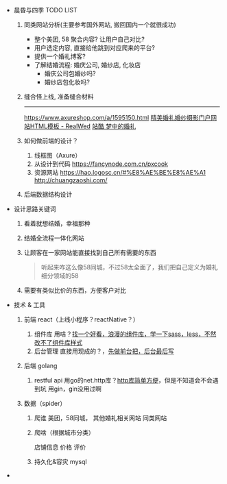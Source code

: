 - 晨昏与四季 TODO LIST

  1. 同类网站分析(主要参考国外网站, 搬回国内一个就很成功)

     - 整个美团, 58 聚合内容? 让用户自己对比?
     - 用户选定内容, 直接给他跳到对应爬来的平台?
     - 提供一个婚礼博客?
     - 了解结婚流程: 婚庆公司, 婚纱店, 化妆店
       - 婚庆公司包婚纱吗?
       - 婚纱店包化妆吗?

  2. 缝合怪上线, 准备缝合材料

     ------------------

     https://www.axureshop.com/a/1595150.html
     [精美婚礼婚纱摄影门户网站HTML模板 - RealWed](http://www.bootstrapmb.com/item/3677)
     [站酷 梦中的婚礼](https://www.zcool.com.cn/work/ZMzc5MTk0MTI=.html)

  2. 如何做前端的设计？
     1. 线框图（Axure）
     2. 从设计到代码
        https://fancynode.com.cn/pxcook
     3. 资源网站
        https://hao.logosc.cn/#%E8%AE%BE%E8%AE%A1
        http://chuangzaoshi.com/
     
  3. 后端数据结构设计

- 设计思路关键词

  1. 看着就想结婚，幸福那种

  2. 结婚全流程一体化网站

  3. 让顾客在一家网站能直接找到自己所有需要的东西

     > 听起来咋这么像58同城，不过58太全面了，我们把自己定义为婚礼细分领域的58

  4. 需要有类似比价的东西，方便客户对比

- 技术 & 工具

  1. 前端 react（上线小程序？reactNative？）

     1. 组件库
        用啥？[找一个好看，浪漫的组件库，学一下sass，less，不然改不了组件库样式]()
     2. 后台管理
        直接用现成的？，[先做前台把，后台最后写]()

  2. 后端 golang

     1. restful api 
        用go的net.http库？[http库简单方便]()，但是不知道会不会遇到坑
        用gin，gin没用过啊

  3. 数据（spider）

     1. 爬谁
        美团，58同城，
        其他婚礼相关网站
        同类网站

     2. 爬啥（根据城市分类）

        店铺信息
        价格
        评价

     3. 持久化&容灾
        mysql

- 